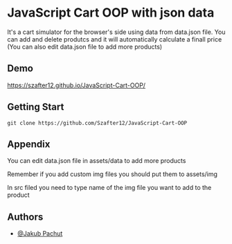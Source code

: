 
# JavaScript Cart OOP with json data

It's a cart simulator for the browser's side using data from data.json file. You can add and delete produtcs and it will automatically calculate a finall price (You can also edit data.json file to add more products)


## Demo

https://szafter12.github.io/JavaScript-Cart-OOP/


## Getting Start
    
    git clone https://github.com/Szafter12/JavaScript-Cart-OOP 


    




## Appendix

You can edit data.json file in assets/data to add more products

Remember if you add custom img files you should put them to assets/img

In src filed you need to type name of the img file you want to add to the product 


## Authors

- [@Jakub Pachut](https://www.github.com/Szafter12)

